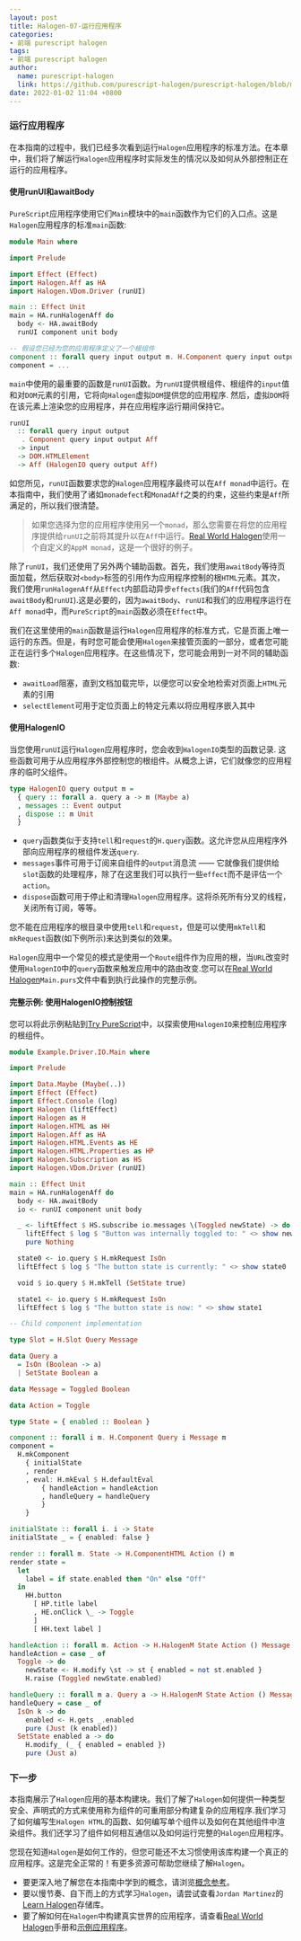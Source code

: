 ```yaml
---
layout: post
title: Halogen-07-运行应用程序
categories:
- 前端 purescript halogen
tags:
- 前端 purescript halogen
author:
  name: purescript-halogen
  link: https://github.com/purescript-halogen/purescript-halogen/blob/master/docs/guide/06-Running-Application.md
date: 2022-01-02 11:04 +0800
---
```


### 运行应用程序

在本指南的过程中，我们已经多次看到运行`Halogen`应用程序的标准方法。在本章中，我们将了解运行`Halogen`应用程序时实际发生的情况以及如何从外部控制正在运行的应用程序。

#### 使用runUI和awaitBody

`PureScript`应用程序使用它们`Main`模块中的`main`函数作为它们的入口点。这是`Halogen`应用程序的标准`main`函数:
```purescript
module Main where

import Prelude

import Effect (Effect)
import Halogen.Aff as HA
import Halogen.VDom.Driver (runUI)

main :: Effect Unit
main = HA.runHalogenAff do
  body <- HA.awaitBody
  runUI component unit body

-- 假设您已经为您的应用程序定义了一个根组件
component :: forall query input output m. H.Component query input output m
component = ...
```

`main`中使用的最重要的函数是`runUI`函数。为`runUI`提供根组件、根组件的`input`值和对`DOM`元素的引用，它将向`Halogen`虚拟`DOM`提供您的应用程序. 然后，虚拟`DOM`将在该元素上渲染您的应用程序，并在应用程序运行期间保持它。

```purescript
runUI
  :: forall query input output
   . Component query input output Aff
  -> input
  -> DOM.HTMLElement
  -> Aff (HalogenIO query output Aff)
```

如您所见，`runUI`函数要求您的`Halogen`应用程序最终可以在`Aff monad`中运行。在本指南中，我们使用了诸如`monadefect`和`MonadAff`之类的约束，这些约束是`Aff`所满足的，所以我们很清楚。

> 如果您选择为您的应用程序使用另一个`monad`，那么您需要在将您的应用程序提供给`runUI`之前将其提升以在`Aff`中运行。[Real World Halogen](https://github.com/thomashoneyman/purescript-halogen-realworld)使用一个自定义的`AppM monad`，这是一个很好的例子。

除了`runUI`，我们还使用了另外两个辅助函数。首先，我们使用`awaitBody`等待页面加载，然后获取对`<body>`标签的引用作为应用程序控制的根`HTML`元素。其次，我们使用`runHalogenAff`从`Effect`内部启动异步`effects`(我们的`Aff`代码包含`awaitBody`和`runUI`).这是必要的，因为`awaitBody`、`runUI`和我们的应用程序运行在`Aff monad`中，而`PureScript`的`main`函数必须在`Effect`中。

我们在这里使用的`main`函数是运行`Halogen`应用程序的标准方式，它是页面上唯一运行的东西。但是，有时您可能会使用`Halogen`来接管页面的一部分，或者您可能正在运行多个`Halogen`应用程序。在这些情况下，您可能会用到一对不同的辅助函数:
* `awaitLoad`阻塞，直到文档加载完毕，以便您可以安全地检索对页面上`HTML`元素的引用
* `selectElement`可用于定位页面上的特定元素以将应用程序嵌入其中

#### 使用HalogenIO

当您使用`runUI`运行`Halogen`应用程序时，您会收到`HalogenIO`类型的函数记录. 这些函数可用于从应用程序外部控制您的根组件。从概念上讲，它们就像您的应用程序的临时父组件。

```purescript
type HalogenIO query output m =
  { query :: forall a. query a -> m (Maybe a)
  , messages :: Event output
  , dispose :: m Unit
  }
```

* `query`函数类似于支持`tell`和`request`的`H.query`函数。这允许您从应用程序外部向应用程序的根组件发送`query`.
* `messages`事件可用于订阅来自组件的`output`消息流 —— 它就像我们提供给`slot`函数的处理程序，除了在这里我们可以执行一些`effect`而不是评估一个`action`。
* `dispose`函数可用于停止和清理`Halogen`应用程序。这将杀死所有分叉的线程，关闭所有订阅，等等。


您不能在应用程序的根目录中使用`tell`和`request`，但是可以使用`mkTell`和`mkRequest`函数(如下例所示)来达到类似的效果。

`Halogen`应用中一个常见的模式是使用一个`Route`组件作为应用的根，当`URL`改变时使用`HalogenIO`中的`query`函数来触发应用中的路由改变.您可以在[Real World Halogen](https://github.com/thomashoneyman/purescript-halogen-realworld/blob/master/src/Main.purs)`Main.purs`文件中看到执行此操作的完整示例。

#### 完整示例: 使用HalogenIO控制按钮

您可以将此示例粘贴到[Try PureScript](https://try.purescript.org/)中，以探索使用`HalogenIO`来控制应用程序的根组件。

```purescript
module Example.Driver.IO.Main where

import Prelude

import Data.Maybe (Maybe(..))
import Effect (Effect)
import Effect.Console (log)
import Halogen (liftEffect)
import Halogen as H
import Halogen.HTML as HH
import Halogen.Aff as HA
import Halogen.HTML.Events as HE
import Halogen.HTML.Properties as HP
import Halogen.Subscription as HS
import Halogen.VDom.Driver (runUI)

main :: Effect Unit
main = HA.runHalogenAff do
  body <- HA.awaitBody
  io <- runUI component unit body

  _ <- liftEffect $ HS.subscribe io.messages \(Toggled newState) -> do
    liftEffect $ log $ "Button was internally toggled to: " <> show newState
    pure Nothing

  state0 <- io.query $ H.mkRequest IsOn
  liftEffect $ log $ "The button state is currently: " <> show state0

  void $ io.query $ H.mkTell (SetState true)

  state1 <- io.query $ H.mkRequest IsOn
  liftEffect $ log $ "The button state is now: " <> show state1

-- Child component implementation

type Slot = H.Slot Query Message

data Query a
  = IsOn (Boolean -> a)
  | SetState Boolean a

data Message = Toggled Boolean

data Action = Toggle

type State = { enabled :: Boolean }

component :: forall i m. H.Component Query i Message m
component =
  H.mkComponent
    { initialState
    , render
    , eval: H.mkEval $ H.defaultEval
        { handleAction = handleAction
        , handleQuery = handleQuery
        }
    }

initialState :: forall i. i -> State
initialState _ = { enabled: false }

render :: forall m. State -> H.ComponentHTML Action () m
render state =
  let
    label = if state.enabled then "On" else "Off"
  in
    HH.button
      [ HP.title label
      , HE.onClick \_ -> Toggle
      ]
      [ HH.text label ]

handleAction :: forall m. Action -> H.HalogenM State Action () Message m Unit
handleAction = case _ of
  Toggle -> do
    newState <- H.modify \st -> st { enabled = not st.enabled }
    H.raise (Toggled newState.enabled)

handleQuery :: forall m a. Query a -> H.HalogenM State Action () Message m (Maybe a)
handleQuery = case _ of
  IsOn k -> do
    enabled <- H.gets _.enabled
    pure (Just (k enabled))
  SetState enabled a -> do
    H.modify_ (_ { enabled = enabled })
    pure (Just a)
```

### 下一步

本指南展示了`Halogen`应用的基本构建块。我们了解了`Halogen`如何提供一种类型安全、声明式的方式来使用称为组件的可重用部分构建复杂的应用程序.我们学习了如何编写生`Halogen HTML`的函数、如何编写单个组件以及如何在其他组件中渲染组件。我们还学习了组件如何相互通信以及如何运行完整的`Halogen`应用程序。

您现在知道`Halogen`是如何工作的，但您可能还不太习惯使用该库构建一个真正的应用程序。这是完全正常的！有更多资源可帮助您继续了解`Halogen`。

* 要更深入地了解您在本指南中学到的概念，请浏览[概念参考](https://github.com/purescript-halogen/purescript-halogen/blob/master/docs/concepts-reference)。
* 要以慢节奏、自下而上的方式学习`Halogen`，请尝试查看`Jordan Martinez`的[Learn Halogen](https://github.com/JordanMartinez/learn-halogen)存储库。
* 要了解如何在`Halogen`中构建真实世界的应用程序，请查看[Real World Halogen](https://thomashoneyman.com/guides/real-world-halogen/)手册和[示例应用程序](https://github.com/thomashoneyman/purescript-halogen-realworld/)。
